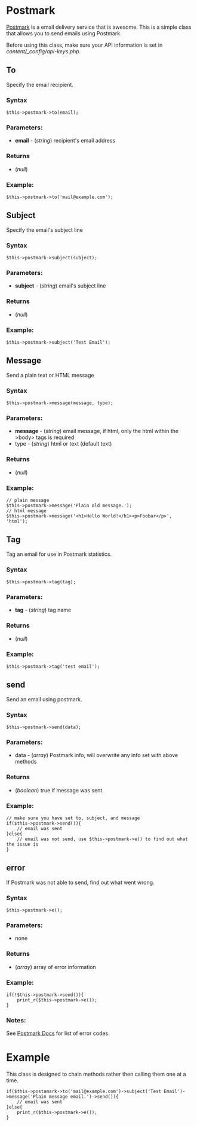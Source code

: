 # Postmark

[Postmark](http://postmarkapp.com) is a email delivery service that is awesome. This is a simple class that allows you to send emails using Postmark.

Before using this class, make sure your API information is set in *content/_config/api-keys.php*.

## To

Specify the email recipient.

### Syntax

	$this->postmark->to(email);

### Parameters:

* **email** - (*string*) recipient's email address

### Returns

* (*null*)

### Example:

	$this->postmark->to('mail@example.com');

## Subject

Specify the email's subject line

### Syntax

	$this->postmark->subject(subject);

### Parameters:

* **subject** - (*string*) email's subject line

### Returns

* (*null*)

### Example:

	$this->postmark->subject('Test Email');

## Message

Send a plain text or HTML message

### Syntax

	$this->postmark->message(message, type);

### Parameters:

* **message** - (*string*) email message, if html, only the html within the &gt;body> tags is required
* type - (*string*) html or text (default text)

### Returns

* (*null*)

### Example:

	// plain message
	$this->postmark->message('Plain old message.');
	// html message
	$this->postmark->message('<h1>Hello World!</h1><p>Foobar</p>', 'html');

## Tag

Tag an email for use in Postmark statistics.

### Syntax

	$this->postmark->tag(tag);

### Parameters:

* **tag** - (*string*) tag name

### Returns

* (*null*)

### Example:

	$this->postmark->tag('test email');

## send

Send an email using postmark.

### Syntax

	$this->postmark->send(data);

### Parameters:

* data - (*array*) Postmark info, will overwrite any info set with above methods

### Returns

* (*boolean*) true if message was sent

### Example:

	// make sure you have set to, subject, and message
	if($this->postmark->send()){
		// email was sent
	}else{
		// email was not send, use $this->postmark->e() to find out what the issue is
	}

## error

If Postmark was not able to send, find out what went wrong.

### Syntax

	$this->postmark->e();

### Parameters:

* none

### Returns

* (*array*) array of error information

### Example:

	if(!$this->postmark->send()){
		print_r($this->postmark->e());
	}

### Notes:

See [Postmark Docs](http://developer.postmarkapp.com/developer-build.html#api-error-codes) for list of error codes.

# Example

This class is designed to chain methods rather then calling them one at a time.

	if($this->postamark->to('mail@example.com')->subject('Test Email')->message('Plain message email.')->send()){
		// email was sent
	}else{
		print_r($this->postmark->e());
	}